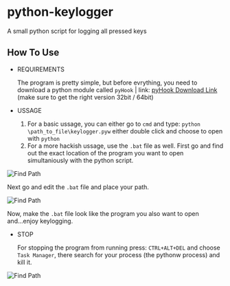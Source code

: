 # python-keylogger
A small python script for logging all pressed keys

## How To Use

- REQUIREMENTS

  The program is pretty simple, but before evrything, you need to download a python module called `pyHook`
 | link: [pyHook Download Link](https://www.lfd.uci.edu/~gohlke/pythonlibs/#pyhook) (make sure to get the right version 32bit / 64bit)

- USSAGE
  
  1. For a basic ussage, you can either go to `cmd` and type: `python \path_to_file\keylogger.pyw` either double click and choose to open with `python`
  2. For a more hackish ussage, use the `.bat` file as well. First go and find out the exact location of the program you want to open simultaniously with the python script.
  
![Find Path](https://i.imgur.com/JSz0rtN.jpg)
  
  Next go and edit the `.bat` file and place your path.
  
![Find Path](https://i.imgur.com/KB0F4CH.jpg)

  Now, make the `.bat` file look like the program you also want to open and...enjoy keylogging.
  
- STOP
  
  For stopping the program from running press: `CTRL+ALT+DEL` and choose `Task Manager`, there search for your process (the pythonw process) and kill it.  
  
![Find Path](https://i.imgur.com/WWi4Mep.jpg)
